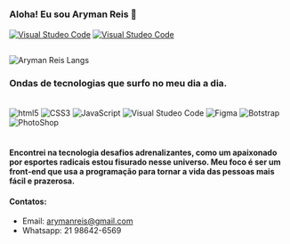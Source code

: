 ### Aloha! Eu sou Aryman Reis  🤙

<div>
<a href="https://www.behance.net/arymanreis" target="_blank"><img align="center" alt="Visual Studeo Code" src="https://img.shields.io/badge/-Behance-blue?style=for-the-badge&logo=behance&logoColor=white" target="_target"/></a>
<a href="https://www.linkedin.com/in/aryman-garcia-reis-16347629b/" target="_blank"><img align="center" alt="Visual Studeo Code" src="https://img.shields.io/badge/LinkedIn-0077B5?style=for-the-badge&logo=linkedin&logoColor=white" target="_blank"/></a>
</div>

##

![Aryman Reis Langs](https://github-readme-stats.vercel.app/api/top-langs/?username=ArymanReis&layout=compact)

### Ondas de tecnologias que surfo no meu dia a dia.

<div style="display: inline_block"><br/>
  <img align="center" alt="html5" src="https://img.shields.io/badge/HTML5-E34F26?style=for-the-badge&logo=html5&logoColor=white" />
  <img align="center" alt="CSS3" src="https://img.shields.io/badge/CSS3-1572B6?style=for-the-badge&logo=css3&logoColor=white" />
  <img align="center" alt="JavaScript" src="https://img.shields.io/badge/JavaScript-F7DF1E?style=for-the-badge&logo=javascript&logoColor=black" />
  <img align="center" alt="Visual Studeo Code" src="https://img.shields.io/badge/Visual_Studio-5C2D91?style=for-the-badge&logo=visual%20studio&logoColor=white" />
  <img align="center" alt="Figma" src="https://img.shields.io/badge/Figma-F24E1E?style=for-the-badge&logo=figma&logoColor=white" />
  <img align="center" alt="Botstrap" src="https://img.shields.io/badge/Bootstrap-563D7C?style=for-the-badge&logo=bootstrap&logoColor=white" />
  <img align="center" alt="PhotoShop" src="https://img.shields.io/badge/Adobe%20Photoshop-31A8FF?style=for-the-badge&logo=Adobe%20Photoshop&logoColor=black" />
</div><br/>

#### Encontrei na tecnologia desafios adrenalizantes, como um apaixonado por esportes radicais estou fisurado nesse universo. Meu foco é ser um front-end que usa a programação para tornar a vida das pessoas mais fácil e prazerosa.

#### Contatos:
- Email: arymanreis@gmail.com
- Whatsapp: 21 98642-6569 


